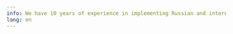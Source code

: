 ```yaml
---
info: We have 10 years of experience in implementing Russian and international projects, including those based on distributed ledger technologies and smart contracts.
lang: en
---
```

